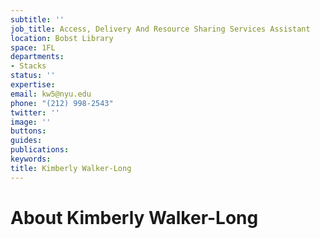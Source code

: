 ```yaml
---
subtitle: ''
job_title: Access, Delivery And Resource Sharing Services Assistant
location: Bobst Library
space: 1FL
departments:
- Stacks
status: ''
expertise: 
email: kw5@nyu.edu
phone: "(212) 998-2543"
twitter: ''
image: ''
buttons: 
guides: 
publications: 
keywords: 
title: Kimberly Walker-Long
---
```


# About Kimberly Walker-Long